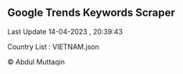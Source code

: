 

## Google Trends Keywords Scraper 
 
Last Update 14-04-2023 , 20:39:43

Country List :
VIETNAM.json



© Abdul Muttaqin 

